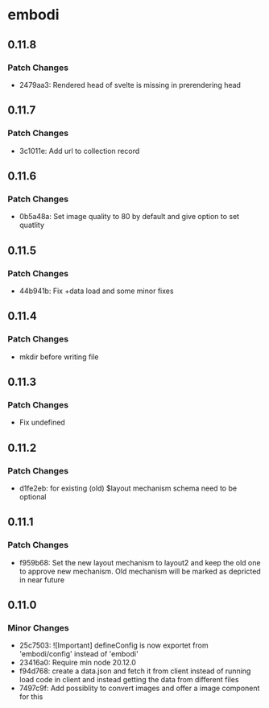# embodi

## 0.11.8

### Patch Changes

- 2479aa3: Rendered head of svelte is missing in prerendering head

## 0.11.7

### Patch Changes

- 3c1011e: Add url to collection record

## 0.11.6

### Patch Changes

- 0b5a48a: Set image quality to 80 by default and give option to set quatlity

## 0.11.5

### Patch Changes

- 44b941b: Fix +data load and some minor fixes

## 0.11.4

### Patch Changes

- mkdir before writing file

## 0.11.3

### Patch Changes

- Fix undefined

## 0.11.2

### Patch Changes

- d1fe2eb: for existing (old) $layout mechanism schema need to be optional

## 0.11.1

### Patch Changes

- f959b68: Set the new layout mechanism to layout2 and keep the old one to approve new mechanism. Old mechanism will be marked as depricted in near future

## 0.11.0

### Minor Changes

- 25c7503: ![Important] defineConfig is now exportet from 'embodi/config' instead of 'embodi'
- 23416a0: Require min node 20.12.0
- f94d768: create a data.json and fetch it from client instead of running load code in client and instead getting the data from different files
- 7497c9f: Add possiblity to convert images and offer a image component for this

